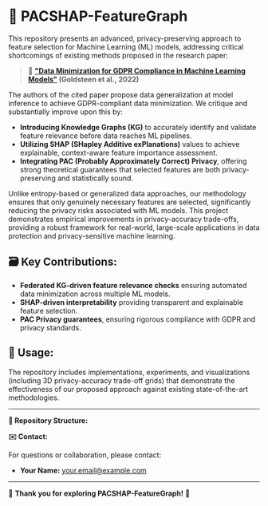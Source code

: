 # 🚀 PACSHAP-FeatureGraph

This repository presents an advanced, privacy-preserving approach to feature selection for Machine Learning (ML) models, addressing critical shortcomings of existing methods proposed in the research paper:

> 📌 **[\"Data Minimization for GDPR Compliance in Machine Learning Models\"](https://doi.org/10.1016/j.cose.2022.102808) (Goldsteen et al., 2022)**

The authors of the cited paper propose data generalization at model inference to achieve GDPR-compliant data minimization. We critique and substantially improve upon this by:

- **Introducing Knowledge Graphs (KG)** to accurately identify and validate feature relevance before data reaches ML pipelines.
- **Utilizing SHAP (SHapley Additive exPlanations)** values to achieve explainable, context-aware feature importance assessment.
- **Integrating PAC (Probably Approximately Correct) Privacy**, offering strong theoretical guarantees that selected features are both privacy-preserving and statistically sound.

Unlike entropy-based or generalized data approaches, our methodology ensures that only genuinely necessary features are selected, significantly reducing the privacy risks associated with ML models. This project demonstrates empirical improvements in privacy-accuracy trade-offs, providing a robust framework for real-world, large-scale applications in data protection and privacy-sensitive machine learning.

## 🗃️ Key Contributions:

- **Federated KG-driven feature relevance checks** ensuring automated data minimization across multiple ML models.
- **SHAP-driven interpretability** providing transparent and explainable feature selection.
- **PAC Privacy guarantees**, ensuring rigorous compliance with GDPR and privacy standards.

## 🔗 Usage:

The repository includes implementations, experiments, and visualizations (including 3D privacy-accuracy trade-off grids) that demonstrate the effectiveness of our proposed approach against existing state-of-the-art methodologies.

---

**📂 Repository Structure:**


**✉️ Contact:**

For questions or collaboration, please contact:

- **Your Name:** [your.email@example.com](mailto:r.sharma4@student.vu.nl)

---

🌟 **Thank you for exploring PACSHAP-FeatureGraph!** 🌟

